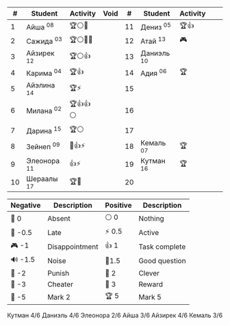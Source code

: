 
| #   | Student                 | Activity | Void | #   | Student                | Activity |     |     |
| --- | ----------------------- | -------- | ---- | --- | ---------------------- | -------- | --- | --- |
| 1   | Айша <sup>08</sup>      | 🏆⚪🔔    |      | 11  | Дениз <sup>05</sup>    | 🏆👍     |     |     |
| 2   | Сажида <sup>03</sup>    | 🏆⚪🔔🐒  |      | 12  | Атай <sup>13</sup>     | 🎮       |     |     |
| 3   | Айзирек <sup>12</sup>   | 🏆⚪👍    |      | 13  | Даниэль  <sup>10</sup> |          |     |     |
| 4   | Карима <sup>04</sup>    | 🏆👍     |      | 14  | Адия  <sup>06</sup>    | 🏆       |     |     |
| 5   | Айэлина <sup>14</sup>   | 🏆⚡      |      | 15  |                        |          |     |     |
| 6   | Милана  <sup>02</sup>   | 🏆👍👍⚪  |      | 16  |                        |          |     |     |
| 7   | Дарина  <sup>15</sup>   | 🏆⚪      |      | 17  |                        |          |     |     |
| 8   | Зейнеп  <sup>09</sup>   | 🏅️👍⚡   |      | 18  | Кемаль  <sup>07</sup>  | 🏆       |     |     |
| 9   | Элеонора  <sup>11</sup> | 👍⚡      |      | 19  | Кутман  <sup>16</sup>  | 🏆       |     |     |
| 10  | Шераалы  <sup>17</sup>  | 🏆🔑     |      | 20  |                        |          |     |     |

| Negative | Description    | Positive | Description   |
| -------- | -------------- | -------- | ------------- |
| 👻 0     | Absent         | ⚪ 0      | Nothing       |
| 🔔 -0.5  | Late           | ⚡ 0.5    | Active        |
| 🎮 -1    | Disappointment | 👍 1     | Task complete |
| 🔊 -1.5  | Noise          | 🧐1.5    | Good question |
| 👺 -2    | Punish         | 🔑 2     | Clever        |
| 🐒 -3    | Cheater        | 🏅️ 3    | Reward        |
| 🏴 -5    | Mark 2         | 🏆 5     | Mark 5        |

Кутман 4/6
Даниэль 4/6
Элеонора 2/6
Айша 3/6
Айзирек 4/6
Кемаль 3/6